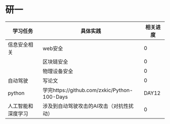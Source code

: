 # 研一
|  学习任务   | 具体实践   | 相关进度|
|  ----  | ----  |----  |
| 信息安全相关  | web安全  |0 |
|  | 区块链安全  |0 |
|  | 物理设备安全  |0 |
| 自动驾驶  | 写论文 |  0|
| python | 学完https://github.com/zxkic/Python-100-Days | DAY12 |
| 人工智能和深度学习  | 涉及到自动驾驶攻击的AI攻击（对抗性扰动） | 0 |

